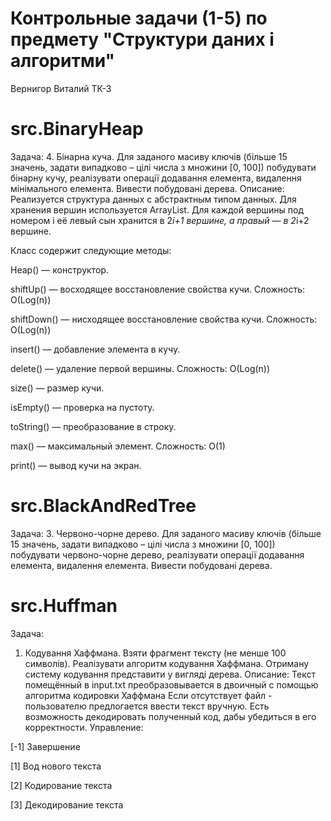 # Контрольные задачи (1-5) по предмету "Структури даних і алгоритми"
Вернигор Виталий ТК-3

# src.BinaryHeap
Задача:
4. Бінарна куча.  Для заданого масиву ключів (більше 15 значень, задати випадково – цілі числа з множини [0, 100]) побудувати бінарну кучу, реалізувати операції додавання елемента, видалення мінімального елемента. Вивести побудовані дерева.
Описание:
Реализуется структура данных с абстрактным типом данных.  Для хранения вершин используется ArrayList. Для каждой вершины под номером i её левый сын хранится в 2*i+1 вершине, а правый — в 2*i+2 вершине.

Класс содержит следующие методы:

Heap() — конструктор.

shiftUp() — восходящее восстановление свойства кучи. Сложность: О(Log(n))

shiftDown() — нисходящее восстановление свойства кучи. Сложность: О(Log(n))

insert() — добавление элемента в кучу.

delete() — удаление первой вершины. Сложность: О(Log(n))

size() — размер кучи.

isEmpty() — проверка на пустоту.

toString() — преобразование в строку.

max() — максимальный элемент. Сложность: О(1)

print() — вывод кучи на экран.

# src.BlackAndRedTree
Задача:
3. Червоно-чорне дерево. Для заданого масиву ключів (більше 15 значень, задати випадково – цілі числа з множини [0, 100]) побудувати червоно-чорне дерево, реалізувати операції додавання елемента, видалення елемента. Вивести побудовані дерева.

# src.Huffman
Задача:
1. Кодування Хаффмана. Взяти  фрагмент тексту (не менше 100 символів). Реалізувати алгоритм кодування Хаффмана. Отриману систему кодування представити у вигляді дерева.
Описание:
Текст помещённый в input.txt преобразовывается в двоичный с помощью алгоритма кодировки Хаффмана
Если отсутствует файл - пользователю предлогается ввести текст вручную.
Есть возможность декодировать полученный код, дабы убедиться в его корректности.
Управление:

[-1] Завершение 

[1] Вод нового текста

[2] Кодирование текста

[3] Декодирование текста

